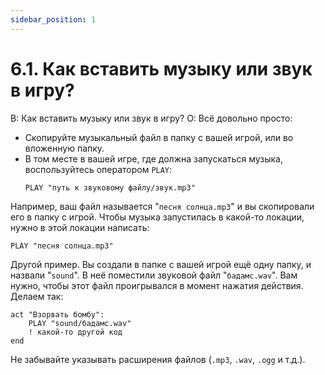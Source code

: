 ```yaml
---
sidebar_position: 1
---
```


# 6.1. Как вставить музыку или звук в игру?
<!-- [:faq_06_01] -->
В: Как вставить музыку или звук в игру?
О:
Всё довольно просто:
* Скопируйте музыкальный файл в папку с вашей игрой, или во вложенную папку.
* В том месте в вашей игре, где должна запускаться музыка, воспользуйтесь оператором `PLAY`:
	```qsp
	PLAY "путь к звуковому файлу/звук.mp3"
	```

Например, ваш файл называется "`песня солнца.mp3`" и вы скопировали его в папку с игрой. Чтобы музыка запустилась в какой-то локации, нужно в этой локации написать:
```qsp
PLAY "песня солнца.mp3"
```
Другой пример. Вы создали в папке с вашей игрой ещё одну папку, и назвали "`sound`". В неё поместили звуковой файл "`бадамс.wav`". Вам нужно, чтобы этот файл проигрывался в момент нажатия действия. Делаем так:
```qsp
act "Взорвать бомбу":
	PLAY "sound/бадамс.wav"
	! какой-то другой код
end
```
Не забывайте указывать расширения файлов (`.mp3`, `.wav`, `.ogg` и т.д.).
